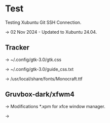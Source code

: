 # Test

Testing Xubuntu Git SSH Connection.

-> 02 Nov 2024 - Updated to Xubuntu 24.04.

## Tracker

-> ~/.config/gtk-3.0/gtk.css

-> ~/.config/gtk-3.0/guide_css.txt

-> /usr/local/share/fonts/Monocraft.ttf

## Gruvbox-dark/xfwm4

-> Modifications *.xpm for xfce window manager.

-> 